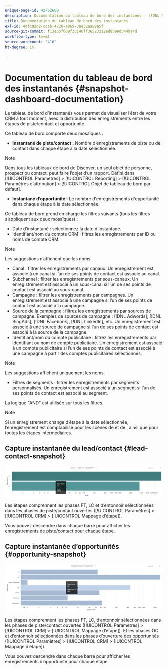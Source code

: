 ```yaml
---
unique-page-id: 42762600
description: Documentation du tableau de bord des instantanés - [!DNL Marketo Measure] - Documentation du produit
title: Documentation du tableau de bord des instantanés
exl-id: 4dfc92d2-ccab-4726-a869-3ae32aa89a5f
source-git-commit: f13e55f009f33140ff36523212ed8b9ed5449a4d
workflow-type: tm+mt
source-wordcount: '416'
ht-degree: 1%

---
```


# Documentation du tableau de bord des instantanés {#snapshot-dashboard-documentation}

Le tableau de bord d’instantanés vous permet de visualiser l’état de votre CRM à tout moment, avec la distribution des enregistrements entre les étapes de piste/contact et opportunité.

Ce tableau de bord comporte deux mosaïques :

* **Instantané de piste/contact :** Nombre d’enregistrements de piste ou de contact dans chaque étape à la date sélectionnée.

>[!NOTE]
>
>Dans tous les tableaux de bord de Discover, un seul objet de personne, prospect ou contact, peut faire l’objet d’un rapport. Défini dans [!UICONTROL Paramètres] > [!UICONTROL Reporting] > [!UICONTROL Paramètres d’attribution] > [!UICONTROL Objet de tableau de bord par défaut].

* **Instantané d’opportunité :** Le nombre d&#39;enregistrements d&#39;opportunité dans chaque étape à la date sélectionnée.

Ce tableau de bord prend en charge les filtres suivants (tous les filtres s’appliquent aux deux mosaïques) :

* Date d’instantané : sélectionnez la date d’instantané.
* Identifiant/nom du compte CRM : filtrez les enregistrements par ID ou noms de compte CRM.

>[!NOTE]
>
>Les suggestions n’affichent que les noms.

* Canal : filtrer les enregistrements par canaux. Un enregistrement est associé à un canal si l’un de ses points de contact est associé au canal.
* Subchannel : filtrer les enregistrements par sous-canaux. Un enregistrement est associé à un sous-canal si l’un de ses points de contact est associé au sous-canal.
* Campagne : filtrer les enregistrements par campagnes. Un enregistrement est associé à une campagne si l’un de ses points de contact est associé à la campagne.
* Source de la campagne : filtrez les enregistrements par sources de campagne. Exemples de sources de campagne : [!DNL Adwords], [!DNL BingAds], [!DNL Facebook], [!DNL LinkedIn], etc. Un enregistrement est associé à une source de campagne si l’un de ses points de contact est associé à la source de la campagne.
* Identifiant/nom du compte publicitaire : filtrez les enregistrements par identifiant ou nom de compte publicitaire. Un enregistrement est associé à un compte publicitaire si l’un de ses points de contact est associé à une campagne à partir des comptes publicitaires sélectionnés.

>[!NOTE]
>
>Les suggestions affichent uniquement les noms.

* Filtres de segments : filtrer les enregistrements par segments personnalisés. Un enregistrement est associé à un segment si l’un de ses points de contact est associé au segment.

La logique &quot;AND&quot; est utilisée sur tous les filtres.

>[!NOTE]
>
>Si un enregistrement change d’étape à la date sélectionnée, l’enregistrement est comptabilisé pour les scènes de et de , ainsi que pour toutes les étapes intermédiaires.

## Capture instantanée du lead/contact {#lead-contact-snapshot}

![](assets/one.png)

Les étapes comprennent les phases FT, LC et d’entonnoir sélectionnées dans les phases de piste/contact ouvertes ([!UICONTROL Paramètres] > [!UICONTROL CRM] > [!UICONTROL Mappage d’étape]).

Vous pouvez descendre dans chaque barre pour afficher les enregistrements de piste/contact pour chaque étape.

## Capture instantanée d’opportunités {#opportunity-snapshot}

![](assets/two.png)

Les étapes comprennent les phases FT, LC, d’entonnoir sélectionnées dans les phases de piste/contact ouvertes ([!UICONTROL Paramètres] > [!UICONTROL CRM] > [!UICONTROL Mappage d’étape]). Et les phases OC et d’entonnoir sélectionnées dans les phases d’ouverture des opportunités ([!UICONTROL Paramètres] > [!UICONTROL CRM] > [!UICONTROL Mappage d’étape]).

Vous pouvez descendre dans chaque barre pour afficher les enregistrements d’opportunité pour chaque étape.
